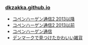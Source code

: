 ### [dkzakka.github.io](https://dkzakka.github.io/)

* [コペンハーゲン通信2 2013以降](https://dkcph.blogspot.com/)
* [コペンハーゲン通信2 2013以前](http://lentelente.blog.shinobi.jp/)
* [コペンハーゲン通信](https://blog.goo.ne.jp/lentelentechunkokko)
* [デンマークで見つけたかわいい雑貨](https://dkzakka.exblog.jp/)
<!--
**dkzakka/dkzakka** is a ✨ _special_ ✨ repository because its `README.md` (this file) appears on your GitHub profile.

Here are some ideas to get you started:

- 🔭 I’m currently working on ...
- 🌱 I’m currently learning ...
- 👯 I’m looking to collaborate on ...
- 🤔 I’m looking for help with ...
- 💬 Ask me about ...
- 📫 How to reach me: ...
- 😄 Pronouns: ...
- ⚡ Fun fact: ...
-->
